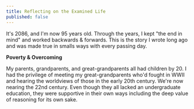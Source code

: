 ```yaml
---
title: Reflecting on the Examined Life
published: false
---
```


It's 2086, and I'm now 95 years old. Through the years, I kept "the end in mind" and worked backwards & forwards. This is the story I wrote long ago and was made true in smalls ways with every passing day.

**Poverty & Overcoming**

My parents, grandparents, and great-grandparents all had children by 20. I had the privilege of meeting my great-grandparents who'd fought in WWII and hearing the worldviews of those in the early 20th century. We're now nearing the 22nd century. Even though they all lacked an undergraduate education, they were supportive in their own ways including the deep value of reasoning for its own sake.
